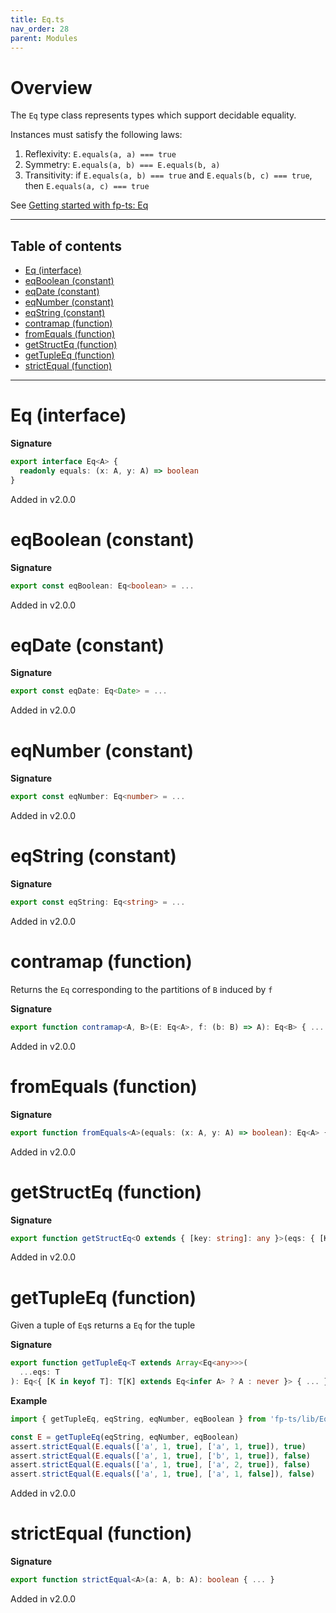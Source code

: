 ```yaml
---
title: Eq.ts
nav_order: 28
parent: Modules
---
```


# Overview

The `Eq` type class represents types which support decidable equality.

Instances must satisfy the following laws:

1. Reflexivity: `E.equals(a, a) === true`
2. Symmetry: `E.equals(a, b) === E.equals(b, a)`
3. Transitivity: if `E.equals(a, b) === true` and `E.equals(b, c) === true`, then `E.equals(a, c) === true`

See [Getting started with fp-ts: Eq](https://dev.to/gcanti/getting-started-with-fp-ts-eq-39f3)

---

<h2 class="text-delta">Table of contents</h2>

- [Eq (interface)](#eq-interface)
- [eqBoolean (constant)](#eqboolean-constant)
- [eqDate (constant)](#eqdate-constant)
- [eqNumber (constant)](#eqnumber-constant)
- [eqString (constant)](#eqstring-constant)
- [contramap (function)](#contramap-function)
- [fromEquals (function)](#fromequals-function)
- [getStructEq (function)](#getstructeq-function)
- [getTupleEq (function)](#gettupleeq-function)
- [strictEqual (function)](#strictequal-function)

---

# Eq (interface)

**Signature**

```ts
export interface Eq<A> {
  readonly equals: (x: A, y: A) => boolean
}
```

Added in v2.0.0

# eqBoolean (constant)

**Signature**

```ts
export const eqBoolean: Eq<boolean> = ...
```

Added in v2.0.0

# eqDate (constant)

**Signature**

```ts
export const eqDate: Eq<Date> = ...
```

Added in v2.0.0

# eqNumber (constant)

**Signature**

```ts
export const eqNumber: Eq<number> = ...
```

Added in v2.0.0

# eqString (constant)

**Signature**

```ts
export const eqString: Eq<string> = ...
```

Added in v2.0.0

# contramap (function)

Returns the `Eq` corresponding to the partitions of `B` induced by `f`

**Signature**

```ts
export function contramap<A, B>(E: Eq<A>, f: (b: B) => A): Eq<B> { ... }
```

Added in v2.0.0

# fromEquals (function)

**Signature**

```ts
export function fromEquals<A>(equals: (x: A, y: A) => boolean): Eq<A> { ... }
```

Added in v2.0.0

# getStructEq (function)

**Signature**

```ts
export function getStructEq<O extends { [key: string]: any }>(eqs: { [K in keyof O]: Eq<O[K]> }): Eq<O> { ... }
```

Added in v2.0.0

# getTupleEq (function)

Given a tuple of `Eq`s returns a `Eq` for the tuple

**Signature**

```ts
export function getTupleEq<T extends Array<Eq<any>>>(
  ...eqs: T
): Eq<{ [K in keyof T]: T[K] extends Eq<infer A> ? A : never }> { ... }
```

**Example**

```ts
import { getTupleEq, eqString, eqNumber, eqBoolean } from 'fp-ts/lib/Eq'

const E = getTupleEq(eqString, eqNumber, eqBoolean)
assert.strictEqual(E.equals(['a', 1, true], ['a', 1, true]), true)
assert.strictEqual(E.equals(['a', 1, true], ['b', 1, true]), false)
assert.strictEqual(E.equals(['a', 1, true], ['a', 2, true]), false)
assert.strictEqual(E.equals(['a', 1, true], ['a', 1, false]), false)
```

Added in v2.0.0

# strictEqual (function)

**Signature**

```ts
export function strictEqual<A>(a: A, b: A): boolean { ... }
```

Added in v2.0.0
